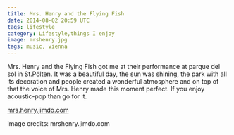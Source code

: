 ```yaml
---
title: Mrs. Henry and the Flying Fish
date: 2014-08-02 20:59 UTC
tags: lifestyle
category: Lifestyle,things I enjoy
image: mrshenry.jpg
tags: music, vienna
---
```


Mrs. Henry and the Flying Fish got me at their performance at parque del sol in St.Pölten. It was a beautiful day, the sun was shining, the park with all its decoration and people created a wonderful atmosphere and on top of that the voice of Mrs. Henry made this moment perfect. If you enjoy acoustic-pop than go for it.

<span class="entypo-address"></span>[mrs.henry.jimdo.com](http://mrshenry.jimdo.com/)

<span class="entypo-cc"></span>image credits: mrshenry.jimdo.com
